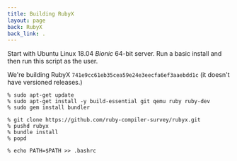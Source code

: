 ```yaml
---
title: Building RubyX
layout: page
back: RubyX
back_link: .
---
```


Start with Ubuntu Linux 18.04 *Bionic* 64-bit server. Run a basic install and then run this script as the user.

We're building RubyX `741e9cc61eb35cea59e24e3eecfa6ef3aaebdd1c` (it doesn't have versioned releases.)

```
% sudo apt-get update
% sudo apt-get install -y build-essential git qemu ruby ruby-dev
% sudo gem install bundler

% git clone https://github.com/ruby-compiler-survey/rubyx.git
% pushd rubyx
% bundle install
% popd

% echo PATH=$PATH >> .bashrc
```
